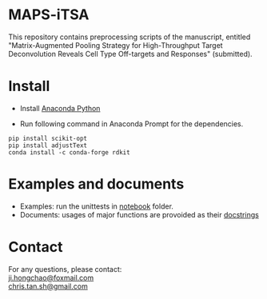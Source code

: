 MAPS-iTSA
===========================

This repository contains preprocessing scripts of the manuscript, entitled "Matrix-Augmented Pooling Strategy for High-Throughput Target Deconvolution Reveals Cell Type Off-targets and Responses" (submitted). 

# Install

* Install [Anaconda Python](https://www.anaconda.com/products/individual)

* Run following command in Anaconda Prompt for the dependencies.

```shell
pip install scikit-opt
pip install adjustText
conda install -c conda-forge rdkit
```

# Examples and documents

* Examples: run the unittests in [notebook](https://github.com/hcji/MAPS-iTSA/tree/main/notebook) folder.
* Documents: usages of major functions are provoided as their [docstrings](https://github.com/hcji/MAPS-iTSA/blob/main/core/core.py)


# Contact

For any questions, please contact:    
[ji.hongchao@foxmail.com](mailto:ji.hongchao@foxmail.com)    
[chris.tan.sh@gmail.com](mailto:chris.tan.sh@gmail.com)
